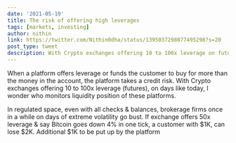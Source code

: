 ```yaml
---
date: '2021-05-19'
title: The risk of offering high leverages 
tags: [markets, investing]
author: nithin
link: https://twitter.com/Nithin0dha/status/1395037298077495298?s=20
post_type: tweet
description: With Crypto exchanges offering 10 to 100x leverage on futures, I wonder how these platforms monitor the liquidity position...
---
```


When a platform offers leverage or funds the customer to buy for more than the money in the account, the platform takes a credit risk. With Crypto exchanges offering 10 to 100x leverage (futures), on days like today, I wonder who monitors liquidity position of these platforms.

In regulated space, even with all checks & balances, brokerage firms once in a while on days of extreme volatility go bust. 
If exchange offers 50x leverage & say Bitcoin goes down 4% in one tick, a customer with $1K, can lose $2K. Additional $1K to be put up by the platform
